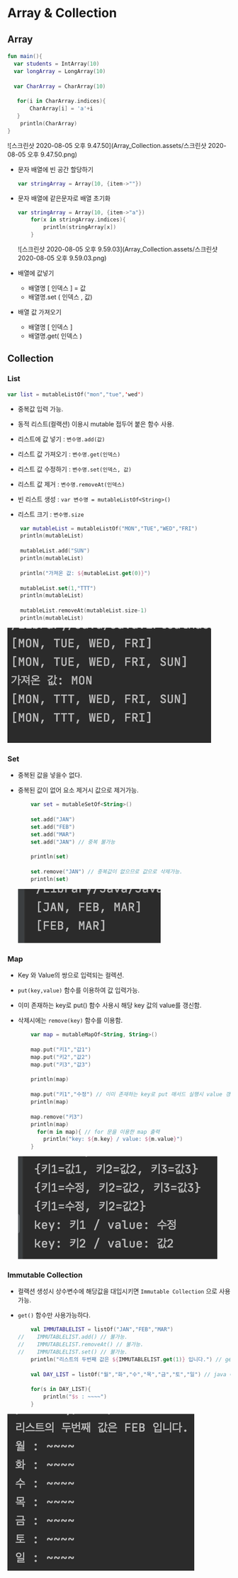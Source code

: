

# Array & Collection

## Array

```kotlin
fun main(){
  var students = IntArray(10)
  var longArray = LongArray(10)
  
  var CharArray = CharArray(10)

   for(i in CharArray.indices){
       CharArray[i] = 'a'+i
   }
    println(CharArray)
}
```

![스크린샷 2020-08-05 오후 9.47.50](Array_Collection.assets/스크린샷 2020-08-05 오후 9.47.50.png)

* 문자 배열에 빈 공간 할당하기

  ```kotlin
  var stringArray = Array(10, {item->""})
  ```

* 문자 배열에 같은문자로 배열 초기화

  ```kotlin
  var stringArray = Array(10, {item->"a"})
      for(x in stringArray.indices){
          println(stringArray[x])
      }
  ```

  ![스크린샷 2020-08-05 오후 9.59.03](Array_Collection.assets/스크린샷 2020-08-05 오후 9.59.03.png)

* 배열에 값넣기
  * 배열명 [ 인덱스 ] = 값
  * 배열명.set ( 인덱스 , 값)
* 배열 값 가져오기
  * 배열명 [ 인덱스 ]
  * 배열명.get( 인덱스 )



## Collection

### List

```kotlin
var list = mutableListOf("mon","tue",'wed')
```

* 중복값 입력 가능.
* 동적 리스트(컬랙션) 이용시 mutable 접두어 붙은 함수 사용.



* 리스트에 값 넣기 : `변수명.add(값)`
* 리스트 값 가져오기 : `변수명.get(인덱스)`
* 리스트 값 수정하기 : `변수명.set(인덱스, 값)`
* 리스트 값 제거 : `변수명.removeAt(인덱스)`
* 빈 리스트 생성 : `var 변수명 = mutableListOf<String>()`
* 리스트 크기 : `변수명.size`

```kotlin
    var mutableList = mutableListOf("MON","TUE","WED","FRI")
    println(mutableList)

    mutableList.add("SUN")
    println(mutableList)

    println("가져온 값: ${mutableList.get(0)}")

    mutableList.set(1,"TTT")
    println(mutableList)

    mutableList.removeAt(mutableList.size-1)
    println(mutableList)
```

![image-20200805221257940](Array_Collection.assets/image-20200805221257940.png)

### Set

* 중복된 값을 넣을수 없다.

* 중복된 값이 없어 요소 제거시 값으로 제거가능.

  ```kotlin
      var set = mutableSetOf<String>()
  
      set.add("JAN")
      set.add("FEB")
      set.add("MAR")
      set.add("JAN") // 중복 불가능
  
      println(set)
  
      set.remove("JAN") // 중복값이 없으므로 값으로 삭제가능.
      println(set)
  ```

  ![image-20200805223337608](Array_Collection.assets/image-20200805223337608.png)

### Map

* Key 와  Value의 쌍으로 입력되는 컬렉션.

* `put(key,value)` 함수를 이용하여  값 입력가능.

* 이미 존재하는 key로 put() 함수 사용시 해당 key 값의 value를 갱신함.

* 삭제시에는 `remove(key)` 함수를 이용함.

  ```kotlin
      var map = mutableMapOf<String, String>()
  
      map.put("키1","값1")
      map.put("키2","값2")
      map.put("키3","값3")
  
      println(map)
  
      map.put("키1","수정") // 이미 존재하는 key로 put 매서드 실행시 value 갱신됨.
      println(map)
  
      map.remove("키3")
      println(map)
  		for(m in map){ // for 문을 이용한 map 출력
          println("key: ${m.key} / value: ${m.value}")
      }
  ```

  ![image-20200805224811014](Array_Collection.assets/image-20200805224811014.png)



### Immutable Collection

* 컬랙션 생성시 상수변수에 해당값을 대입시키면 `Immutable Collection` 으로 사용가능.

* `get()` 함수만 사용가능하다.

  ```kotlin
      val IMMUTABLELIST = listOf("JAN","FEB","MAR")
  //    IMMUTABLELIST.add() // 불가능.
  //    IMMUTABLELIST.removeAt() // 불가능.
  //    IMMUTABLELIST.set() // 불가능.
      println("리스트의 두번째 값은 ${IMMUTABLELIST.get(1)} 입니다.") // get 함수만 사용가능.
  
      val DAY_LIST = listOf("월","화","수","목","금","토","일") // java 에서 enum class 처럼 사용가능.
  
      for(s in DAY_LIST){
          println("$s : ~~~~")
      }
  ```

![image-20200805225240507](Array_Collection.assets/image-20200805225240507.png)